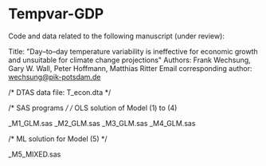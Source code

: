 # Tempvar-GDP
Code and data related to the following manuscript (under review):

Title: "Day–to–day temperature variability is ineffective for economic growth and unsuitable for climate change projections"
Authors: Frank Wechsung, Gary W. Wall, Peter Hoffmann, Matthias Ritter
Email corresponding author: wechsung@pik-potsdam.de


/* DTAS data file: T_econ.dta */

/* SAS programs */
/* OLS solution of Model (1) to (4)

_M1_GLM.sas
_M2_GLM.sas
_M3_GLM.sas
_M4_GLM.sas

/* ML solution for Model (5) */

_M5_MIXED.sas
